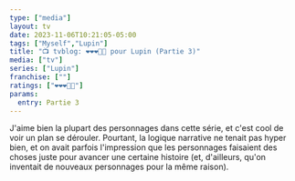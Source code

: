 ```yaml
---
type: ["media"]
layout: tv
date: 2023-11-06T10:21:05-05:00
tags: ["Myself","Lupin"]
title: "📺 tvblog: ❤️❤️❤️🖤🖤 pour Lupin (Partie 3)"
media: ["tv"]
series: ["Lupin"]
franchise: [""]
ratings: ["❤️❤️❤️🖤🖤"]
params:
  entry: Partie 3
---
```

J'aime bien la plupart des personnages dans cette série, et c'est cool de voir un plan se dérouler. Pourtant, la logique narrative ne tenait pas hyper bien, et on avait parfois l'impression que les personnages faisaient des choses juste pour avancer une certaine histoire (et, d'ailleurs, qu'on inventait de nouveaux personnages pour la même raison).
